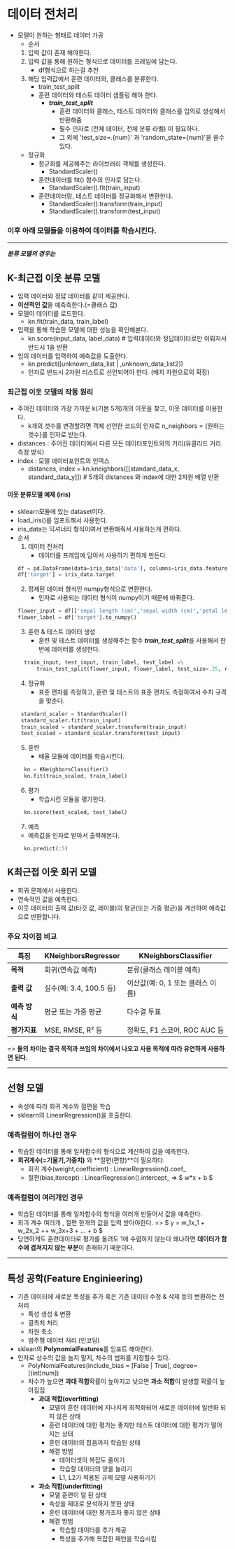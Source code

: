 # 데이터 전처리
- 모델이 원하는 형태로 데이터 가공
    - 순서
    1. 입력 값이 존재 해야한다.
    2. 입력 값을 통해 원하는 형식으로 데이터를 프레임에 담는다.
        - df형식으로 하는걸 추천
    3. 해당 입력값에서 훈련 데이터와, 클래스를 분류한다.
        - train_test_split
        - 훈련 데이터와 테스트 데이터 샘플링 해야 한다.
            - ***train_test_split***
                - 훈련 데이터와 클래스, 테스트 데이터와 클래스를 임의로 생성해서 반환해줌
                - 필수 인자로 (전체 데이터, 전체 분류 라벨) 이 필요하다.
                - 그 외에 'test_size=.{num}' 과 'random_state={num}'을 쓸수 있다.
    - 정규화 
        - 정규화를 제공해주는 라이브러리 객체를 생성한다.
            - StandardScaler()
        - 훈련데이터를 fit() 함수의 인자로 담는다.
            - StandardScaler().fit(train_input)
        - 훈련데이터랑, 테스트 데이터를 정규화해서 변환한다.
            - StandardScaler().transform(train_input)
            - StandardScaler().transform(test_input)

### 이후 아래 모델들을 이용하여 데이터를 학습시킨다.

---

***분류 모델의 경우는***

## K-최근접 이웃 분류 모델
- 입력 데이터와 정답 데이터를 같이 제공한다.
- **이산적인 값**을 예측측한다.(=클래스 값)
- 모델이 데이터를 로드한다.
    - kn.fit(train_data, train_label)
- 입력을 통해 학습한 모델에 대한 성능을 확인해본다.
    - kn.score(input_data, label_data) # 입력데이터와 정답데이터로만 이뤄저서 반드시 1을 반환
- 임의 데이터를 입력하여 예측값을 도출한다.
    - kn.predict([unknown_data_list | ,unknown_data_list2])
    - 인자로 반드시 2차원 리스트로 선언되어야 한다. (배치 차원으로의 확장)

### 최근접 이웃 모델의 작동 원리
- 주어진 데이터와 가장 가까운 k(기본 5개)개의 이웃을 찾고, 이웃 데이터를 이용한다.
    - k개의 갯수를 변경할려면 객체 선언한 코드의 인자로 n_neighbors = {원하는 갯수}를 인자로 받는다.
- distances : 주어진 데이터에서 다른 모든 데이터포인트와의 거리(유클리드 거리 측정 방식)
- index : 모델 데이터포인트의 인덱스
    - distances, index = kn.kneighbors([[standard_data_x, standard_data_y]]) # 5개의 distances 와 index에 대한 2차원 배열 반환

#### 이웃 분류모델 예제 (iris)
- sklearn모듈에 있는 dataset이다.
- load_iris()를 임포트해서 사용한다.
- iris_data는 딕셔너리 형식이여서 변환해줘서 사용하는게 편하다.
- 순서
  1. 데이터 전처리
        - 데이터를 프레임에 담아서 사용하기 편하게 만든다.
    ```python
    df = pd.DataFrame(data=iris_data['data'], columns=iris_data.feature_names)
    df['target'] = iris_data.target
    ```
  2. 정제된 데이터 형식인 numpy형식으로 변환한다.
     - 인자로 사용되는 데이터 형식이 numpy이기 때문에 바꿔준다.
  ```python
  flower_input = df[['sepal length (cm)','sepal width (cm)','petal length (cm)','petal width (cm)']].to_numpy()
  flower_label = df['target'].to_numpy()      
  ```
  3. 훈련 & 테스트 데이터 생성
        - 훈련 및 테스트 데이터를 생성해주는 함수 ***train_test_split***을 사용해서 한번에 데이터를 생성한다.
  ```python
    train_input, test_input, train_label, test_label =\
        train_test_split(flower_input, flower_label, test_size=.25, random_state=42)
  ```
  4. 정규화
        - 표준 편차를 측정하고, 훈련 및 테스트의 표준 편차도 측정하여서 수치 규격을 맞춘다. 
   ```python
    standard_scaler = StandardScaler()
    standard_scaler.fit(train_input)
    train_scaled = standard_scaler.transform(train_input)
    test_scaled = standard_scaler.transform(test_input)  
   ```
  5. 훈련
        - 배울 모듈에 데이터를 학습시킨다.
  ```python
    kn = KNeighborsClassifier()
    kn.fit(train_scaled, train_label)
  ```
  6. 평가
     - 학습시킨 모듈을 평가한다.
  ```python
    kn.score(test_scaled, test_label)
  ```
  7. 예측
    - 예측값을 인자로 받아서 출력해본다.
  ```python
    kn.predict(:5)
  ```

## K최근접 이웃 회귀 모델
- 회귀 문제에서 사용한다.
- 연속적인 값을 예측한다.
- 이웃 데이터의 출력 값(타깃 값, 레이블)의 평균(또는 가중 평균)을 계산하여 예측값으로 반환합니다.

### 주요 차이점 비교

| **특징**              | **KNeighborsRegressor**           | **KNeighborsClassifier**        |
|-----------------------|-----------------------------------|----------------------------------|
| **목적**             | 회귀(연속값 예측)                 | 분류(클래스 레이블 예측)         |
| **출력 값**           | 실수(예: 3.4, 100.5 등)          | 이산값(예: 0, 1 또는 클래스 이름)|
| **예측 방식**         | 평균 또는 가중 평균               | 다수결 투표                      |
| **평가지표**          | MSE, RMSE, R² 등                 | 정확도, F1 스코어, ROC AUC 등    |

=> **둘의 차이는 결국 목적과 쓰임의 차이에서 나오고 사용 목적에 따라 유연하게 사용하면 된다.**

---
## 선형 모델
- 속성에 따라 회귀 계수와 절편을 학습
- sklearn의 LinearRegression()을 호출한다.
### **예측컬럼이 하나**인 경우 
- 학습된 데이터를 통해 일차함수의 형식으로 계산하여 값을 예측한다.
- **회귀계수(=기울기,가중치)** 와 **절편(편향)**이 필요하다.
    - 회귀 계수(weight,coefficient) : LinearRegression().coef_
    - 절편(bias,itercept) : LinearRegression().intercept_
    => $ w*x + b $

### **예측컬럼이 여러개**인 경우 
- 학습된 데이터를 통해 일차함수의 형식을 여러개 만들어서 값을 예측한다.
- 회긔 계수 여러개 , 절편 한개의 값을 입력 받아야한다.
=> $ y = w_1x_1 + w_2x_2 ++ w_3x+3 + ... + b $
- 당연하게도 훈련데이터로 평가를 돌려도 1에 수렴하지 않는다 왜냐하면 **데이터가 함수에 겹쳐지지 않는 부분**이 존재하기 때문이다.

---

## 특성 공학(Feature Enginieering)
- 기존 데이터에 새로운 특성을 추가 혹은 기존 데이터 수정 & 삭제 등의 변환하는 전처리
    - 특성 생성 & 변환
    - 결측치 처리
    - 차원 축소
    - 범주형 데이터 처리 (인코딩)
- sklean의 **PolynomialFeatures**를 임포트 해야한다.
- 인자로 상수의 값을 늘지 말지, 차수의 범위를 지정할수 있다.
    - PolyNomialFeatures(include_bias = [False | True], degree=[(int)num])
    - 차수가 높으면 **과대 적합**확률이 높아지고 낮으면 **과소 적합**이 발생할 확률이 높아짐짐
        - **과대 적합(overfitting)**
            - 모델이 훈련 데이터에 지나치게 최적화되어 새로운 데이터에 일반화 되지 않은 상태
            - 훈련 데이터에 대한 평가는 좋지만 테스트 데이터에 대한 평가가 떨어지는 상태
            - 훈련 데이터의 잡음까지 학습된 상태
            - 해결 방법
                - 데이터셋의 복잡도 줄이기
                - 학습할 데이터의 양을 늘리기
                - L1, L2가 적용된 규제 모델 사용하기기
        - **과소 적합(underfitting)**
            - 모델 훈련이 덜 된 상태
            - 속성을 제대로 분석하지 못한 상태
            - 훈련 데이터에 대한 평가조차 좋지 않은 상태
            - 해결 방법
                - 학습할 데이터를 추가 제공
                - 특성을 추가해 복잡한 패턴을 학습시킴

                
